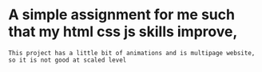 # A simple assignment for me such that my html css js skills improve,

`This project has a little bit of animations and is multipage website, so it is not good at scaled level`
